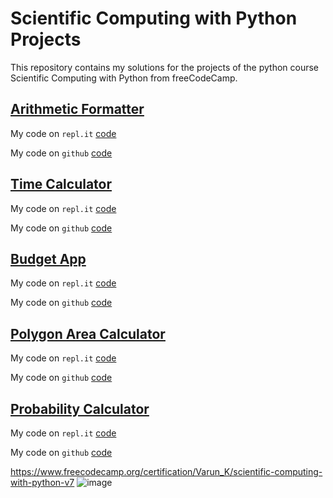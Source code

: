 # Scientific Computing with Python Projects
This repository contains my solutions for the projects of the python course Scientific Computing with Python from freeCodeCamp.

## [Arithmetic Formatter](https://www.freecodecamp.org/learn/scientific-computing-with-python/scientific-computing-with-python-projects/arithmetic-formatter)
My code on `repl.it` [code](https://replit.com/@VarunKanna1/boilerplate-arithmetic-formatter)

My code on `github` [code](https://github.com/varun-kanna/scientific-computing-with-python/tree/main/arithmetic_arranger)

## [Time Calculator](https://www.freecodecamp.org/learn/scientific-computing-with-python/scientific-computing-with-python-projects/time-calculator)
My code on `repl.it` [code](https://replit.com/@VarunKanna1/boilerplate-time-calculator)

My code on `github` [code](https://github.com/varun-kanna/scientific-computing-with-python/tree/main/time_calculator)

## [Budget App](https://www.freecodecamp.org/learn/scientific-computing-with-python/scientific-computing-with-python-projects/budget-app)
My code on `repl.it` [code](https://replit.com/@VarunKanna1/boilerplate-budget-app)

My code on `github` [code](https://github.com/varun-kanna/scientific-computing-with-python/tree/main/budget_app)

## [Polygon Area Calculator](https://www.freecodecamp.org/learn/scientific-computing-with-python/scientific-computing-with-python-projects/polygon-area-calculator)
My code on `repl.it` [code](https://replit.com/@VarunKanna1/boilerplate-polygon-area-calculator)

My code on `github` [code](https://github.com/varun-kanna/scientific-computing-with-python/tree/main/polygon_area_calculator)

## [Probability Calculator](https://www.freecodecamp.org/learn/scientific-computing-with-python/scientific-computing-with-python-projects/probability-calculator)
My code on `repl.it` [code](https://replit.com/@VarunKanna1/boilerplate-probability-calculator)

My code on `github` [code](https://github.com/varun-kanna/scientific-computing-with-python/tree/main/probability_calculator)

https://www.freecodecamp.org/certification/Varun_K/scientific-computing-with-python-v7
![image](https://user-images.githubusercontent.com/73306137/228707630-3cc28fbe-00bc-4af9-91b4-14e0ccea0138.png)
